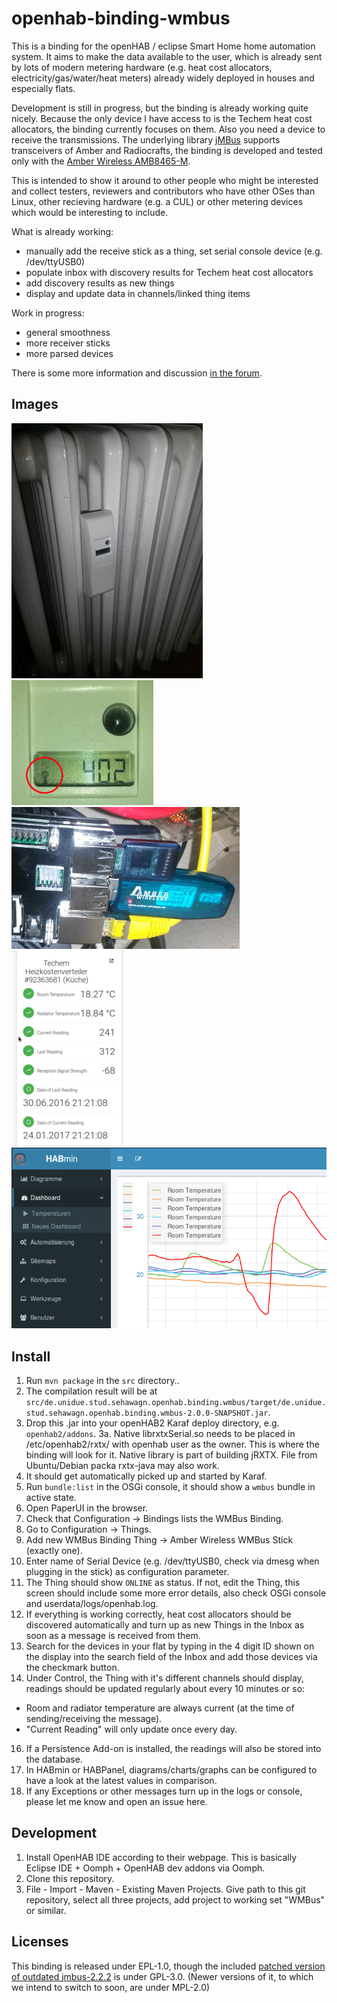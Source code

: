 # openhab-binding-wmbus

This is a binding for the openHAB / eclipse Smart Home home automation system. It aims to make the data available to the user, which is already sent by lots of modern metering hardware (e.g. heat cost allocators, electricity/gas/water/heat meters) already widely deployed in houses and especially flats.

Development is still in progress, but the binding is already working quite nicely. Because the only device I have access to is the Techem heat cost allocators, the binding currently focuses on them. Also you need a device to receive the transmissions. The underlying library [jMBus](https://www.openmuc.org/m-bus/) supports transceivers of Amber and Radiocrafts, the binding is developed and tested only with the [Amber Wireless AMB8465-M](https://www.amber-wireless.de/de/produkte/wireless-m-bus/alle-usb-sticks/wireless-m-bus-868-mhz-usb-stick-int-antenne-amb8465-m.html).

This is intended to show it around to other people who might be interested and collect testers, reviewers and contributors who have other OSes than Linux, other recieving hardware (e.g. a CUL) or other metering devices which would be interesting to include.

What is already working:
* manually add the receive stick as a thing, set serial console device (e.g. /dev/ttyUSB0)
* populate inbox with discovery results for Techem heat cost allocators
* add discovery results as new things
* display and update data in channels/linked thing items

Work in progress:
* general smoothness
* more receiver sticks
* more parsed devices

There is some more information and discussion [in the forum](https://community.openhab.org/t/new-binding-wireless-m-bus-techem-heat-cost-allocators/16974).

## Images

![A Techem Heat Cost Allocator on the radiator](doc/techem.jpg)
![The display, showing radio mode](doc/techem_remote.jpg)
![Amber Wireless Stick on the RaspberryPi](doc/raspiamber.jpg)
![The Thing in the Control Screen](doc/control.png)
![Diagram in HABmin, fed by several HKVs ](doc/diagrams.png)


## Install

1. Run `mvn package` in the `src` directory..
2. The compilation result will be at `src/de.unidue.stud.sehawagn.openhab.binding.wmbus/target/de.unidue.stud.sehawagn.openhab.binding.wmbus-2.0.0-SNAPSHOT.jar`.
3. Drop this .jar into your openHAB2 Karaf deploy directory, e.g. `openhab2/addons`.
3a. Native librxtxSerial.so needs to be placed in /etc/openhab2/rxtx/ with openhab user as the owner. This is where the binding will look for it. Native library is part of building jRXTX. File from Ubuntu/Debian packa rxtx-java may also work.
4. It should get automatically picked up and started by Karaf. 
5. Run `bundle:list` in the OSGi console, it should show a `wmbus` bundle in active state.
6. Open PaperUI in the browser.
7. Check that Configuration -> Bindings lists the WMBus Binding.
8. Go to Configuration -> Things.
9. Add new WMBus Binding Thing -> Amber Wireless WMBus Stick (exactly one).
11. Enter name of Serial Device (e.g. /dev/ttyUSB0, check via dmesg when plugging in the stick) as configuration parameter.
12. The Thing should show `ONLINE` as status. If not, edit the Thing, this screen should include some more error details, also check OSGi console and userdata/logs/openhab.log.
13. If everything is working correctly, heat cost allocators should be discovered automatically and turn up as new Things in the Inbox as soon as a message is received from them.
14. Search for the devices in your flat by typing in the 4 digit ID shown on the display into the search field of the Inbox and add those devices via the checkmark button.
15. Under Control, the Thing with it's different channels should display, readings should be updated regularly about every 10 minutes or so:
* Room and radiator temperature are always current (at the time of sending/receiving the message).
* "Current Reading" will only update once every day.
16. If a Persistence Add-on is installed, the readings will also be stored into the database.
17. In HABmin or HABPanel, diagrams/charts/graphs can be configured to have a look at the latest values in comparison.
18. If any Exceptions or other messages turn up in the logs or console, please let me know and open an issue here.


## Development

1. Install OpenHAB IDE according to their webpage. This is basically Eclipse IDE + Oomph + OpenHAB dev addons via Oomph.
2. Clone this repository.
3. File - Import - Maven - Existing Maven Projects. Give path to this git repository, select all three projects, add project to working set "WMBus" or similar.

## Licenses

This binding is released under EPL-1.0, though the included [patched version of outdated jmbus-2.2.2](https://github.com/pokerazor/jmbus) is under GPL-3.0. (Newer versions of it, to which we intend to switch to soon, are under MPL-2.0)

